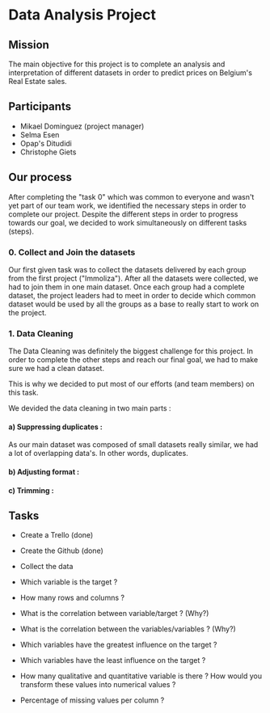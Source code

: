 # Data Analysis Project

## Mission

The main objective for this project is to complete an analysis and interpretation of different datasets in order to predict prices on Belgium's Real Estate sales.

## Participants

- Mikael Dominguez (project manager)
- Selma Esen
- Opap's Ditudidi
- Christophe Giets

## Our process

After completing the "task 0" which was common to everyone and wasn't yet part of our team work, we identified the necessary steps in order to complete our project.
Despite the different steps in order to progress towards our goal, we decided to work simultaneously on different tasks (steps).

### 0. Collect and Join the datasets

Our first given task was to collect the datasets delivered by each group from the first project ("Immoliza").
After all the datasets were collected, we had to join them in one main dataset.
Once each group had a complete dataset, the project leaders had to meet in order to decide which common dataset would be used by all the groups as a base to really start to work on the project.

### 1. Data Cleaning

The Data Cleaning was definitely the biggest challenge for this project. In order to complete the other steps and reach our final goal, we had to make sure we had a clean dataset.

This is why we decided to put most of our efforts (and team members) on this task.

We devided the data cleaning in two main parts :

#### a) Suppressing duplicates :
As our main dataset was composed of small datasets really similar, we had a lot of overlapping data's. In other words, duplicates.

#### b) Adjusting format : 

#### c) Trimming : 

## Tasks

- Create a Trello (done)
- Create the Github (done)
- Collect the data


- Which variable is the target ?
- How many rows and columns ?
- What is the correlation between variable/target ? (Why?)
- What is the correlation between the variables/variables ? (Why?)
- Which variables have the greatest influence on the target ?
- Which variables have the least influence on the target ?
- How many qualitative and quantitative variable is there ? How would you transform these values into numerical values ?
- Percentage of missing values per column ?


